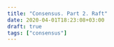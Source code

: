 ```yaml
---
title: "Consensus. Part 2. Raft"
date: 2020-04-01T18:23:08+03:00
draft: true
tags: ["consensus"]
---
```


